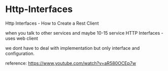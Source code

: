 # Http-Interfaces
Http Interfaces - How to Create a Rest Client 

when you talk to other services and maybe 10-15 service
HTTP Interfaces -uses web client

we dont have to deal with implementation but only interface and configuration.

reference: https://www.youtube.com/watch?v=aR580OCEp7w
